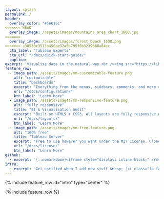 ```yaml
---
layout: splash
permalink: /
header:
  overlay_color: "#5e616c"
<<<<<<< HEAD
  overlay_image: /assets/images/mountains_area_chart_1600.jpg
=======
  overlay_image: /assets/images/forest_beach_1600.png
>>>>>>> a30538c3513b458ae32a5b795f0b3239668a84ec
  cta_label: "Tableau Experts"
  cta_url: "/docs/quick-start-guide/"
  caption:
excerpt: 'Visualise data in the natural way.<br /><img src="https://libertysowl.github.io/juno/assets/images/tableau_logo.png" width="40%" vspace="15">'
feature_row:
  - image_path: /assets/images/mm-customizable-feature.png
    alt: "customizable"
    title: "Dashboards"
    excerpt: "Everything from the menus, sidebars, comments, and more can be configured or set with YAML Front Matter."
    url: "/docs/configuration/"
    btn_label: "Learn More"
  - image_path: /assets/images/mm-responsive-feature.png
    alt: "fully responsive"
    title: "BI & Visualisation Audit"
    excerpt: "Built on HTML5 + CSS3. All layouts are fully responsive with helpers to augment your content."
    url: "/docs/layouts/"
    btn_label: "Learn More"
  - image_path: /assets/images/mm-free-feature.png
    alt: "100% free"
    title: "Tableau Server"
    excerpt: "Free to use however you want under the MIT License. Clone it, fork it, customize it, whatever!"
    url: "/docs/license/"
    btn_label: "Learn More"
github:
  - excerpt: '{::nomarkdown}<iframe style="display: inline-block;" src="https://ghbtns.com/github-btn.html?user=mmistakes&repo=minimal-mistakes&type=star&count=true&size=large" frameborder="0" scrolling="0" width="160px" height="30px"></iframe> <iframe style="display: inline-block;" src="https://ghbtns.com/github-btn.html?user=mmistakes&repo=minimal-mistakes&type=fork&count=true&size=large" frameborder="0" scrolling="0" width="158px" height="30px"></iframe>{:/nomarkdown}'
intro:
  - excerpt: 'Get notified when I add new stuff &nbsp; [<i class="fa fa-twitter"></i> @mmistakes](https://twitter.com/mmistakes){: .btn .btn--twitter} [<i class="fa fa-paypal"></i> Tip Me](https://www.paypal.me/mmistakes){: .btn}'
---
```


{% include feature_row id="intro" type="center" %}

{% include feature_row %}
